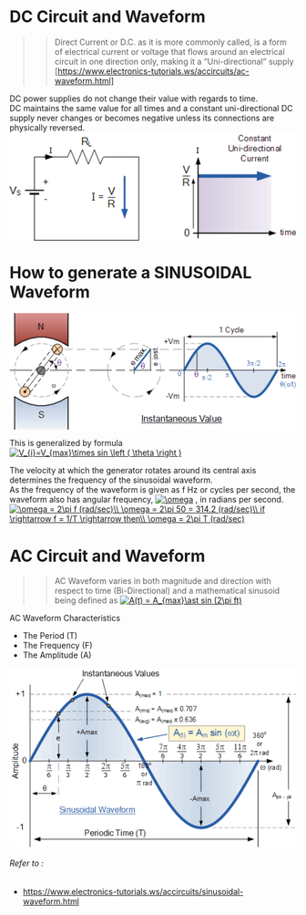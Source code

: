 # DC Circuit and Waveform  
>> Direct Current or D.C. as it is more commonly called, is a form of electrical current or voltage that flows around an electrical circuit in one direction only, making it a “Uni-directional” supply [https://www.electronics-tutorials.ws/accircuits/ac-waveform.html]

DC power supplies do not change their value with regards to time.  
DC maintains the same value for all times and a constant uni-directional DC supply never changes or becomes negative unless its connections are physically reversed.  
<img src="https://github.com/whentea/images/blob/master/accircuits-acp1.gif" align="center" width="600">



# How to generate a SINUSOIDAL Waveform  
<img src="https://github.com/whentea/images/blob/master/instantaneousValue.gif" align="center" width="600">  
  
 This is generalized by formula  
<a href="https://www.codecogs.com/eqnedit.php?latex=V_{i}=V_{max}\times&space;sin&space;\left&space;(&space;\theta&space;\right&space;)" target="_blank"><img src="https://latex.codecogs.com/gif.latex?V_{i}=V_{max}\times&space;sin&space;\left&space;(&space;\theta&space;\right&space;)" title="V_{i}=V_{max}\times sin \left ( \theta \right )" /></a>

The velocity at which the generator rotates around its central axis determines the frequency of the sinusoidal waveform.  
As the frequency of the waveform is given as f Hz or cycles per second, the waveform also has angular frequency, <a href="https://www.codecogs.com/eqnedit.php?latex=\omega" target="_blank"><img src="https://latex.codecogs.com/gif.latex?\omega" title="\omega" /></a> , in radians per second.  
<a href="https://www.codecogs.com/eqnedit.php?latex=\omega&space;=&space;2\pi&space;f&space;(rad/sec)\\&space;\omega&space;=&space;2\pi&space;50&space;=&space;314.2&space;(rad/sec)\\&space;if&space;\rightarrow&space;f&space;=&space;1/T&space;\rightarrow&space;then\\&space;\omega&space;=&space;2\pi&space;T&space;(rad/sec)" target="_blank"><img src="https://latex.codecogs.com/gif.latex?\omega&space;=&space;2\pi&space;f&space;(rad/sec)\\&space;\omega&space;=&space;2\pi&space;50&space;=&space;314.2&space;(rad/sec)\\&space;if&space;\rightarrow&space;f&space;=&space;1/T&space;\rightarrow&space;then\\&space;\omega&space;=&space;2\pi&space;T&space;(rad/sec)" title="\omega = 2\pi f (rad/sec)\\ \omega = 2\pi 50 = 314.2 (rad/sec)\\ if \rightarrow f = 1/T \rightarrow then\\ \omega = 2\pi T (rad/sec)" /></a>

# AC Circuit and Waveform  
>> AC Waveform varies in both magnitude and direction with respect to time (Bi-Directional) and a mathematical sinusoid being defined as <a href="https://www.codecogs.com/eqnedit.php?latex=A(t)&space;=&space;A_{max}\ast&space;sin&space;(2\pi&space;ft)" target="_blank"><img src="https://latex.codecogs.com/gif.latex?A(t)&space;=&space;A_{max}\ast&space;sin&space;(2\pi&space;ft)" title="A(t) = A_{max}\ast sin (2\pi ft)" /></a>

AC Waveform Characteristics  
* The Period (T)
* The Frequency (F)  
* The Amplitude (A)

<img src="https://github.com/whentea/images/blob/master/accircuits-acp24.gif" align ="center" width="600">


###### Refer to  :
* https://www.electronics-tutorials.ws/accircuits/sinusoidal-waveform.html